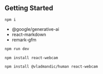 ## Getting Started
```bash
npm i
```

- @google/generative-ai
- react-markdown
- remark-gfm

```bash
npm run dev
```

```bash
npm install react-webcam
```


```bash
npm install @vladmandic/human react-webcam
```
